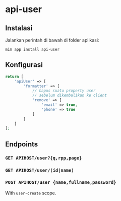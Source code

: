 # api-user

## Instalasi

Jalankan perintah di bawah di folder aplikasi:

```
mim app install api-user
```

## Konfigurasi

```php
return [
    'apiUser' => [
        'formatter' => [
            // hapus suatu property user
            // sebelum dikembalikan ke client
            'remove' => [
                'email' => true,
                'phone' => true
            ]
        ]
    ]
];
```

## Endpoints

### `GET APIHOST/user?{q,rpp,page}`

### `GET APIHOST/user/(id|name)`

### `POST APIHOST/user {name,fullname,password}`

With `user-create` scope.
